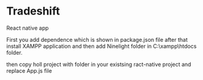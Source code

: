 # Tradeshift
React native app

First you add dependence which is shown in package.json file after that install XAMPP application and then add Ninelight folder in 
C:\xampp\htdocs folder.

then copy holl project with folder in your existsing ract-native project and replace App.js file
